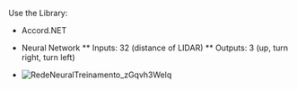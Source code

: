 Use the Library:
* Accord.NET  
* Neural Network
** Inputs: 32 (distance of LIDAR)
** Outputs: 3 (up, turn right, turn left)

* ![RedeNeuralTreinamento_zGqvh3Welq](https://github.com/user-attachments/assets/6f26968b-d384-41a5-b8fd-a4f8f35fbd73)
